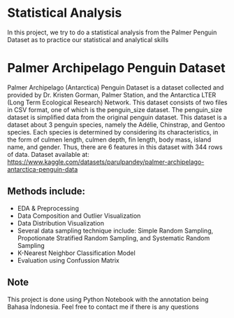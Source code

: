 # Statistical Analysis
In this project, we try to do a statistical analysis from the Palmer Penguin Dataset as to practice our statistical and analytical skills

# Palmer Archipelago Penguin Dataset
Palmer Archipelago (Antarctica) Penguin Dataset is a dataset collected and provided by Dr. Kristen Gorman, Palmer Station, and the Antarctica LTER (Long Term Ecological Research) Network. This dataset consists of two files in CSV format, one of which is the penguin_size dataset. The penguin_size dataset is simplified data from the original penguin dataset. This dataset is a dataset about 3 penguin species, namely the Adélie, Chinstrap, and Gentoo species. Each species is determined by considering its characteristics, in the form of culmen length, culmen depth, fin length, body mass, island name, and gender. Thus, there are 6 features in this dataset with 344 rows of data.
Dataset available at: https://www.kaggle.com/datasets/parulpandey/palmer-archipelago-antarctica-penguin-data 

## Methods include:
- EDA & Preprocessing
- Data Composition and Outlier Visualization
- Data Distribution Visualization
- Several data sampling technique include: Simple Random Sampling, Propotionate Stratified Random Sampling, and Systematic Random Sampling
- K-Nearest Neighbor Classification Model
- Evaluation using Confussion Matrix

## Note
This project is done using Python Notebook with the annotation being Bahasa Indonesia. Feel free to contact me if there is any questions
